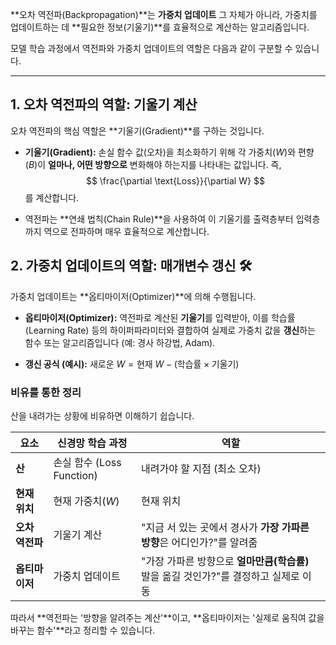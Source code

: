 **오차 역전파(Backpropagation)**는 **가중치 업데이트** 그 자체가 아니라, 가중치를 업데이트하는 데 **필요한 정보(기울기)**를 효율적으로 계산하는 알고리즘입니다.

모델 학습 과정에서 역전파와 가중치 업데이트의 역할은 다음과 같이 구분할 수 있습니다.

---

## 1. 오차 역전파의 역할: 기울기 계산 

오차 역전파의 핵심 역할은 **기울기(Gradient)**를 구하는 것입니다.

- **기울기(Gradient):** 손실 함수 값(오차)을 최소화하기 위해 각 가중치($W$)와 편향($B$)이 **얼마나, 어떤 방향으로** 변화해야 하는지를 나타내는 값입니다. 즉, $$
\frac{\partial \text{Loss}}{\partial W}
$$
를 계산합니다.
    
- 역전파는 **연쇄 법칙(Chain Rule)**을 사용하여 이 기울기를 출력층부터 입력층까지 역으로 전파하며 매우 효율적으로 계산합니다.
    

## 2. 가중치 업데이트의 역할: 매개변수 갱신 🛠️

가중치 업데이트는 **옵티마이저(Optimizer)**에 의해 수행됩니다.

- **옵티마이저(Optimizer):** 역전파로 계산된 **기울기**를 입력받아, 이를 학습률(Learning Rate) 등의 하이퍼파라미터와 결합하여 실제로 가중치 값을 **갱신**하는 함수 또는 알고리즘입니다 (예: 경사 하강법, Adam).
    
- **갱신 공식 (예시):** $\text{새로운 } W = \text{현재 } W - (\text{학습률} \times \text{기울기})$
    

### 비유를 통한 정리

산을 내려가는 상황에 비유하면 이해하기 쉽습니다.

|**요소**|**신경망 학습 과정**|**역할**|
|---|---|---|
|**산**|손실 함수 (Loss Function)|내려가야 할 지점 (최소 오차)|
|**현재 위치**|현재 가중치($W$)|현재 위치|
|**오차 역전파**|기울기 계산|"지금 서 있는 곳에서 경사가 **가장 가파른 방향**은 어디인가?"를 알려줌|
|**옵티마이저**|가중치 업데이트|"가장 가파른 방향으로 **얼마만큼(학습률)** 발을 옮길 것인가?"를 결정하고 실제로 이동|

따라서 **역전파는 '방향을 알려주는 계산'**이고, **옵티마이저는 '실제로 움직여 값을 바꾸는 함수'**라고 정리할 수 있습니다.